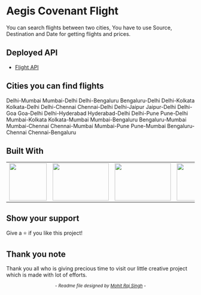 # Aegis Covenant Flight

You can search flights between two cities, You have to use Source, Destination and Date for getting flights and prices.

## Deployed API

- <a href="">Flight API</a>

## Cities you can find flights

Delhi-Mumbai
Mumbai-Delhi
Delhi-Bengaluru
Bengaluru-Delhi
Delhi-Kolkata
Kolkata-Delhi
Delhi-Chennai
Chennai-Delhi
Delhi-Jaipur
Jaipur-Delhi
Delhi-Goa
Goa-Delhi
Delhi-Hyderabad
Hyderabad-Delhi
Delhi-Pune
Pune-Delhi
Mumbai-Kolkata
Kolkata-Mumbai
Mumbai-Bengaluru
Bengaluru-Mumbai
Mumbai-Chennai
Chennai-Mumbai
Mumbai-Pune
Pune-Mumbai
Bengaluru-Chennai
Chennai-Bengaluru

## Built With

<table  align=center>
  <tr>
    <td align=center> <img src="https://upload.wikimedia.org/wikipedia/commons/thumb/d/d9/Node.js_logo.svg/2560px-Node.js_logo.svg.png" height=100></td>
    <td align=center> <img src="https://www.vectorlogo.zone/logos/expressjs/expressjs-ar21.png"  height=100   width=150 ></td>
    <td align=center> <img src="https://w7.pngwing.com/pngs/956/695/png-transparent-mongodb-original-wordmark-logo-icon-thumbnail.png"  height=100   width=150 ></td>
    <td align=center> <img src="https://cdn-icons-png.flaticon.com/512/5968/5968292.png"  height=100  width=150 ></td>
  </tr>
</table>


## Show your support

Give a ⭐️ if you like this project!

## Thank you note

Thank you all who is giving precious time to visit our little creative project which is made with lot of efforts.

_<p align="center"><sub>- Readme file designed by <a href="https://github.com/Mohit-Raj-Singh">Mohit Raj Singh</a> -</sub></p>_
